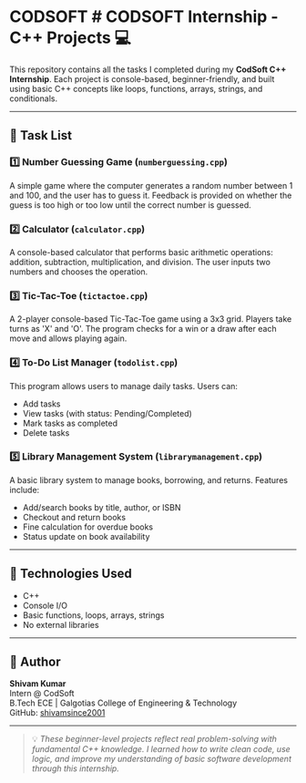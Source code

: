 # CODSOFT   # CODSOFT Internship - C++ Projects 💻

This repository contains all the tasks I completed during my **CodSoft C++ Internship**. Each project is console-based, beginner-friendly, and built using basic C++ concepts like loops, functions, arrays, strings, and conditionals.

---

## 🔹 Task List

### 1️⃣ Number Guessing Game (`numberguessing.cpp`)
A simple game where the computer generates a random number between 1 and 100, and the user has to guess it. Feedback is provided on whether the guess is too high or too low until the correct number is guessed.

### 2️⃣ Calculator (`calculator.cpp`)
A console-based calculator that performs basic arithmetic operations: addition, subtraction, multiplication, and division. The user inputs two numbers and chooses the operation.

### 3️⃣ Tic-Tac-Toe (`tictactoe.cpp`)
A 2-player console-based Tic-Tac-Toe game using a 3x3 grid. Players take turns as 'X' and 'O'. The program checks for a win or a draw after each move and allows playing again.

### 4️⃣ To-Do List Manager (`todolist.cpp`)
This program allows users to manage daily tasks. Users can:
- Add tasks
- View tasks (with status: Pending/Completed)
- Mark tasks as completed
- Delete tasks

### 5️⃣ Library Management System (`librarymanagement.cpp`)
A basic library system to manage books, borrowing, and returns. Features include:
- Add/search books by title, author, or ISBN
- Checkout and return books
- Fine calculation for overdue books
- Status update on book availability

---

## 📌 Technologies Used

- C++
- Console I/O
- Basic functions, loops, arrays, strings
- No external libraries

---

## 🔗 Author

**Shivam Kumar**  
Intern @ CodSoft  
B.Tech ECE | Galgotias College of Engineering & Technology  
GitHub: [shivamsince2001](https://github.com/shivamsince2001)

---

> 💡 *These beginner-level projects reflect real problem-solving with fundamental C++ knowledge. I learned how to write clean code, use logic, and improve my understanding of basic software development through this internship.*

